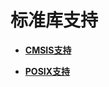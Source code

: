 # 标准库支持


- **[CMSIS支持](kernel-mini-appx-lib-cmsis.md)**

- **[POSIX支持](kernel-mini-appx-lib-posix.md)**